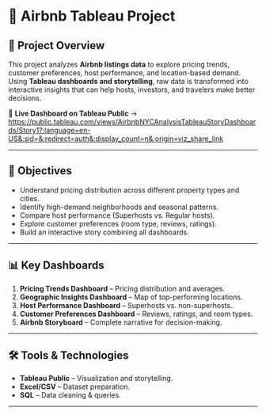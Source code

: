 # 🏡 Airbnb Tableau Project  

## 📌 Project Overview  
This project analyzes **Airbnb listings data** to explore pricing trends, customer preferences, host performance, and location-based demand. Using **Tableau dashboards and storytelling**, raw data is transformed into interactive insights that can help hosts, investors, and travelers make better decisions.  

🔗 **Live Dashboard on Tableau Public** → https://public.tableau.com/views/AirbnbNYCAnalysisTableauStoryDashboards/Story1?:language=en-US&:sid=&:redirect=auth&:display_count=n&:origin=viz_share_link  

---

## 🎯 Objectives  
- Understand pricing distribution across different property types and cities.  
- Identify high-demand neighborhoods and seasonal patterns.  
- Compare host performance (Superhosts vs. Regular hosts).  
- Explore customer preferences (room type, reviews, ratings).  
- Build an interactive story combining all dashboards.  

---

## 📊 Key Dashboards  
1. **Pricing Trends Dashboard** – Pricing distribution and averages.  
2. **Geographic Insights Dashboard** – Map of top-performing locations.  
3. **Host Performance Dashboard** – Superhosts vs. non-superhosts.  
4. **Customer Preferences Dashboard** – Reviews, ratings, and room types.  
5. **Airbnb Storyboard** – Complete narrative for decision-making.  

---

## 🛠 Tools & Technologies  
- **Tableau Public** – Visualization and storytelling.  
- **Excel/CSV** – Dataset preparation.  
- **SQL** – Data cleaning & queries.  

---
